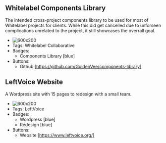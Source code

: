 ## Whitelabel Components Library
The intended cross-project components library to be used for most of Whitelabel projects for clients. While this did get cancelled due to unforseen complications unrelated to the project, it still showcases the overrall goal.
- ![600x200](https://via.placeholder.com/600x200)
- Tags: Whitelabel Collaborative
- Badges:
  - Components Library [blue]
- Buttons:
  - Github [https://github.com/GoldenVee/components-library]

## LeftVoice Website
A Wordpress site with 15 pages to redesign with a small team.
- ![600x200](https://via.placeholder.com/600x200)
- Tags: LeftVoice
- Badges:
  - Wordpress [blue]
  - Redesign [blue]
- Buttons:
  - Website [https://www.leftvoice.org/]